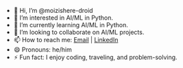 - 👋 Hi, I’m @moizishere-droid
- 👀 I’m interested in AI/ML in Python.
- 🌱 I’m currently learning AI/ML in Python.
- 💞️ I’m looking to collaborate on AI/ML projects.
- 📫 How to reach me: [Email](abdulmoiz28.7.2002@gmail.com) | [LinkedIn]((www.linkedin.com/in/abdul-moiz-a70678265))
- 😄 Pronouns: he/him
- ⚡ Fun fact: I enjoy coding, traveling, and problem-solving.

<!---
moizishere-droid/moizishere-droid is a ✨ special ✨ repository because its `README.md` (this file) appears on your GitHub profile.
You can click the Preview link to take a look at your changes.
--->
